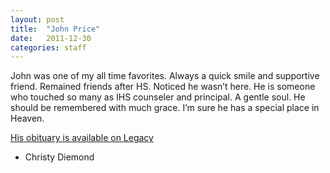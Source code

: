 ```yaml
---
layout: post
title:  "John Price"
date:   2011-12-30
categories: staff
---
```

John was one of my all time favorites.  Always a quick smile and supportive friend.  Remained friends after HS.  Noticed he wasn’t here.  He is someone who touched so many as IHS counseler and principal.  A gentle soul.  He should be remembered with much grace.  I’m sure he has a special place in Heaven.

[His obituary is available on Legacy](https://www.legacy.com/obituaries/name/john-price-obituary?pid=155342197)

- Christy Diemond
